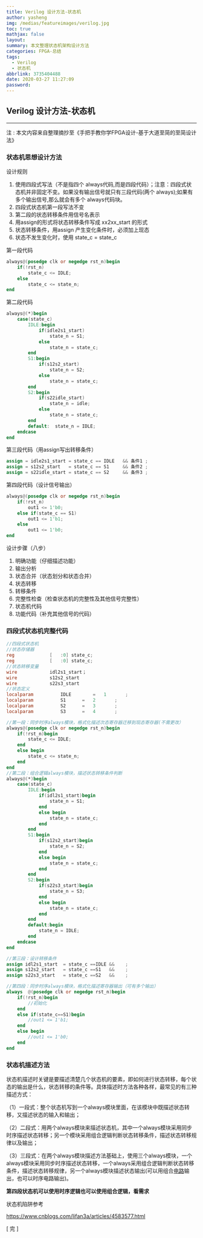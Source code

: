 ```yaml
---
title: Verilog 设计方法-状态机
author: yasheng
img: /medias/featureimages/verilog.jpg
toc: true
mathjax: false
layout: 
summary: 本文整理状态机架构设计方法
categories: FPGA-总结
tags:
  - Verilog
  - 状态机
abbrlink: 3735404488
date: 2020-03-27 11:27:09
password:
---
```


## Verilog 设计方法-状态机

---

注 : 本文内容来自整理摘抄至《手把手教你学FPGA设计-基于大道至简的至简设计法》

### **状态机思想设计方法**

设计规则

1. 使用四段式写法（不是指四个 always代码,而是四段代码）；注意：四段式状态机并非固定不变。如果没有输出信号就只有三段代码(两个 always);如果有多个输出信号,那么就会有多个 always代码块。
2. 四段式状态机第一段写法不变
3. 第二段的状态转移条件用信号名表示
4. 用assign的形式将状态转移条件写成 xx2xx_start 的形式
5. 状态转移条件，用assign 产生变化条件时，必须加上现态
6. 状态不发生变化时，使用 state_c = state_c

第一段代码

```verilog
always@(posedge clk or negedge rst_n)begin    
    if(!rst_n)        
        state_c <= IDLE;    
    else        
        state_c <= state_n; 
end
```

第二段代码

```verilog
always@(*)begin    
    case(state_c)        
        IDLE:begin            
            if(idle2s1_start)                
                state_n = S1;            
            else                
                state_n = state_c;        
        end        
        S1:begin            
            if(s12s2_start)                
                state_n = S2;            
            else                
                state_n = state_c;        
        end        
        S2:begin            
            if(s22idle_start)                
                state_n = idle;            
            else                
                state_n = state_c;        
        end        
        default:  state_n = IDLE;     
    endcase 
end
```

第三段代码（用assign写出转移条件）

```verilog
assign = idle2s1_start = state_c == IDLE   && 条件1 ; 
assign = s12s2_start   = state_c == S1 	   && 条件2 ; 
assign = s22idle_start = state_c == S2     && 条件3 ;
```

第四段代码（设计信号输出）

```verilog
always@(posedge clk or negedge rst_n)begin    
    if(!rst_n)        
        out1 <= 1'b0;    
    else if(state_c == S1)        
        out1 <= 1'b1;    
    else        
        out1 <= 1'b0; 
end
```

设计步骤（八步）

1. 明确功能（仔细描述功能）
2. 输出分析
3. 状态合并（状态划分和状态合并）
4. 状态转移
5. 转移条件
6. 完整性检查（检查状态机的完整性及其他信号完整性）
7. 状态机代码
8. 功能代码（补充其他信号的代码）

### 四段式状态机完整代码

```verilog
//四段式状态机
//状态存储器
reg				[	:0]	state_c;
reg				[	:0]	state_c;
//状态转移变量
wire			idl2s1_start；
wire			s12s2_start
wire			s22s3_start
//状态定义
localparam			IDLE		=	1		;
localparam			S1		=	2		;
localparam			S2		=	3		;
localparam			S3		=	4		;

//第一段：同步时序always模块，格式化描述次态寄存器迁移到现态寄存器(不需更改）
always@(posedge clk or negedge rst_n)begin
    if(!rst_n)begin
        state_c <= IDLE;
    end
    else begin
        state_c <= state_n;
    end
end
//第二段：组合逻辑always模块，描述状态转移条件判断
always@(*)begin
    case(state_c)
        IDLE:begin
            if(idl2s1_start)begin
                state_n = S1;
            end
            else begin
                state_n = state_c;
            end
        end
        S1:begin
            if(s12s2_start)begin
                state_n = S2;
            end
            else begin
                state_n = state_c;
            end
        end
        S2:begin
            if(s22s3_start)begin
                state_n = S3;
            end
            else begin
                state_n = state_c;
            end
        end
        default:begin
            state_n = IDLE;
        end
    endcase
end

//第三段：设计转移条件
assign idl2s1_start  = state_c ==IDLE && 	;
assign s12s2_start   = state_c ==S1   && 	;
assign s22s3_start   = state_c ==S2   && 	;

//第四段：同步时序always模块，格式化描述寄存器输出（可有多个输出）
always  @(posedge clk or negedge rst_n)begin
    if(!rst_n)begin     
        //初始化
    end
    else if(state_c==S1)begin
        //out1 <= 1'b1;
    end
    else begin
        //out1 <= 1'b0;
    end
end
```



### 状态机描述方法

状态机描述时关键是要描述清楚几个状态机的要素，即如何进行状态转移，每个状态的输出是什么，状态转移的条件等。具体描述时方法各种各样，最常见的有三种描述方式：

（1）一段式：整个状态机写到一个always模块里面，在该模块中既描述状态转移，又描述状态的输入和输出；

（2）二段式：用两个always模块来描述状态机，其中一个always模块采用同步时序描述状态转移；另一个模块采用组合逻辑判断状态转移条件，描述状态转移规律以及输出；

（3）三段式：在两个always模块描述方法基础上，使用三个always模块，一个always模块采用同步时序描述状态转移，一个always采用组合逻辑判断状态转移条件，描述状态转移规律，另一个always模块描述状态输出(可以用组合[电路](http://bbs.elecfans.com/zhuti_dianlu_1.html)输出，也可以时序电路输出)。

 

**第四段状态机可以使用时序逻辑也可以使用组合逻辑，看需求**

状态机陷阱参考

https://www.cnblogs.com/lifan3a/articles/4583577.html



[  完  ]